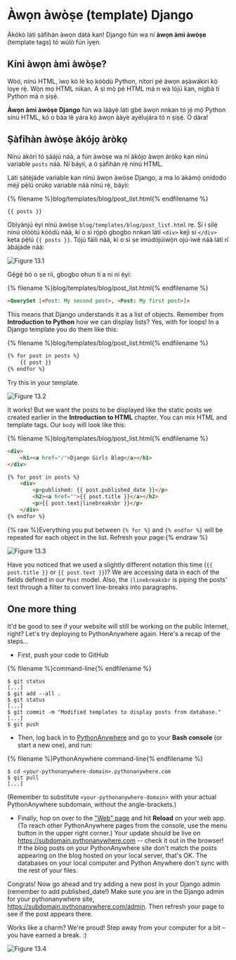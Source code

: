 # Àwọn àwòṣe (template) Django

Àkókò láti ṣàfihàn àwọn dátà kan! Django fún wa ní **àwọn àmì àwòṣe** (template tags) tó wúlò fún ìyẹn.

## Kíni àwọn àmì àwòṣe?

Wòó, nínú HTML, ìwọ kò lè kọ kóòdù Python, nítorí pé àwọn aṣàwákiri kò loye rẹ̀. Wọ́n mọ HTML nìkan. A sì mọ̀ pé HTML má n wà lójú kan, nígbà tí Python má n ṣiṣẹ́.

**Àwọn àmì àwòṣe Django** fún wa láàyè láti gbé àwọn nnkan tó jẹ́ mọ́ Python sínú HTML, kó o bàa lè yára kọ́ àwọn ààyè ayélujára tó n ṣiṣẹ́. Ó dára!

## Ṣàfihàn àwòṣe àkójọ àròkọ

Nínú àkòrí tó ṣáájú náà, a fún àwòṣe wa ní àkójọ àwọn àròkọ kan nínú variable `posts` náà. Ní báyìí, a ó ṣàfihàn rẹ̀ nínú HTML.

Láti ṣàtẹ̀jáde variable kan nínú àwọn àwòṣe Django, a ma lo àkámọ́ onídodo méjì pẹ̀lú orúkọ variable náà nínú rẹ̀, báyìí:

{% filename %}blog/templates/blog/post_list.html{% endfilename %}

```html
{{ posts }}
```

Gbìyànjú èyí nínú àwòṣe `blog/templates/blog/post_list.html` rẹ. Ṣí i sílẹ̀ nínú olóòtú kóòdù náà, kí o sì rọ́pò gbogbo nnkan láti `<div>` kejì sí `</div>` kẹta pẹ̀lú `{{ posts }}`. Tọ́jú fáìlì náà, kí o sì ṣe ìmúdójúìwọ̀n ojú-ìwé náà láti rí àbájáde náà:

![Figure 13.1](images/step1.png)

Gẹ́gẹ́ bó o ṣe ríi, gbogbo ohun tí a ní ni èyí:

{% filename %}blog/templates/blog/post_list.html{% endfilename %}

```html
<QuerySet [<Post: My second post>, <Post: My first post>]>
```

This means that Django understands it as a list of objects. Remember from **Introduction to Python** how we can display lists? Yes, with for loops! In a Django template you do them like this:

{% filename %}blog/templates/blog/post_list.html{% endfilename %}

```html
{% for post in posts %}
    {{ post }}
{% endfor %}
```

Try this in your template.

![Figure 13.2](images/step2.png)

It works! But we want the posts to be displayed like the static posts we created earlier in the **Introduction to HTML** chapter. You can mix HTML and template tags. Our `body` will look like this:

{% filename %}blog/templates/blog/post_list.html{% endfilename %}

```html
<div>
    <h1><a href="/">Django Girls Blog</a></h1>
</div>

{% for post in posts %}
    <div>
        <p>published: {{ post.published_date }}</p>
        <h2><a href="">{{ post.title }}</a></h2>
        <p>{{ post.text|linebreaksbr }}</p>
    </div>
{% endfor %}
```

{% raw %}Everything you put between `{% for %}` and `{% endfor %}` will be repeated for each object in the list. Refresh your page:{% endraw %}

![Figure 13.3](images/step3.png)

Have you noticed that we used a slightly different notation this time (`{{ post.title }}` or `{{ post.text }}`)? We are accessing data in each of the fields defined in our `Post` model. Also, the `|linebreaksbr` is piping the posts' text through a filter to convert line-breaks into paragraphs.

## One more thing

It'd be good to see if your website will still be working on the public Internet, right? Let's try deploying to PythonAnywhere again. Here's a recap of the steps…

* First, push your code to GitHub

{% filename %}command-line{% endfilename %}

    $ git status
    [...]
    $ git add --all .
    $ git status
    [...]
    $ git commit -m "Modified templates to display posts from database."
    [...]
    $ git push
    

* Then, log back in to [PythonAnywhere](https://www.pythonanywhere.com/consoles/) and go to your **Bash console** (or start a new one), and run:

{% filename %}PythonAnywhere command-line{% endfilename %}

    $ cd <your-pythonanywhere-domain>.pythonanywhere.com
    $ git pull
    [...]
    

(Remember to substitute `<your-pythonanywhere-domain>` with your actual PythonAnywhere subdomain, without the angle-brackets.)

* Finally, hop on over to the ["Web" page](https://www.pythonanywhere.com/web_app_setup/) and hit **Reload** on your web app. (To reach other PythonAnywhere pages from the console, use the menu button in the upper right corner.) Your update should be live on https://subdomain.pythonanywhere.com -- check it out in the browser! If the blog posts on your PythonAnywhere site don't match the posts appearing on the blog hosted on your local server, that's OK. The databases on your local computer and Python Anywhere don't sync with the rest of your files.

Congrats! Now go ahead and try adding a new post in your Django admin (remember to add published_date!) Make sure you are in the Django admin for your pythonanywhere site, https://subdomain.pythonanywhere.com/admin. Then refresh your page to see if the post appears there.

Works like a charm? We're proud! Step away from your computer for a bit – you have earned a break. :)

![Figure 13.4](images/donut.png)